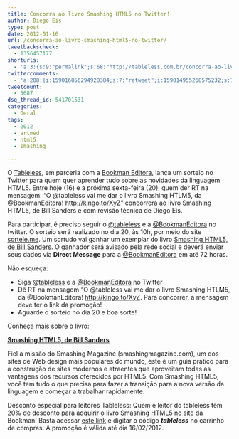 ```yaml
---
title: Concorra ao livro Smashing HTML5 no Twitter!
author: Diego Eis
type: post
date: 2012-01-16
url: /concorra-ao-livro-smashing-html5-no-twitter/
tweetbackscheck:
  - 1356457177
shorturls:
  - 'a:3:{s:9:"permalink";s:68:"http://tableless.com.br/concorra-ao-livro-smashing-html5-no-twitter/";s:7:"tinyurl";s:26:"http://tinyurl.com/6we6xes";s:4:"isgd";s:19:"http://is.gd/0gV7uD";}'
twittercomments:
  - 'a:208:{i:159016856294928384;s:7:"retweet";i:159014955268575232;s:7:"retweet";i:159014210188226560;s:7:"retweet";i:159017187447803904;s:7:"retweet";i:159021737789505540;s:7:"retweet";i:159020790451408897;s:7:"retweet";i:159020352704487424;s:7:"retweet";i:159020007228051457;s:7:"retweet";i:159019697831030785;s:7:"retweet";i:159021855397789696;s:7:"retweet";i:159021834468200448;s:7:"retweet";i:159022178816376832;s:7:"retweet";i:159078866525233153;s:7:"retweet";i:159023057636302848;s:7:"retweet";i:159025545013772288;s:7:"retweet";i:159033029866692609;s:7:"retweet";i:159030538286530561;s:7:"retweet";i:159029558039937025;s:7:"retweet";i:159029417308471299;s:7:"retweet";i:159025884228108288;s:7:"retweet";i:159025646360735744;s:7:"retweet";i:159054848501886976;s:7:"retweet";i:159051432664895488;s:7:"retweet";i:159050515550973953;s:7:"retweet";i:159050503735615488;s:7:"retweet";i:159050503639142400;s:7:"retweet";i:159050503525900288;s:7:"retweet";i:159049376046657536;s:7:"retweet";i:159048829759520768;s:7:"retweet";i:159048724683829249;s:7:"retweet";i:159042479964946433;s:7:"retweet";i:159037435622330368;s:7:"retweet";i:159036226479980544;s:7:"retweet";i:159071384641880064;s:7:"retweet";i:159067672833822720;s:7:"retweet";i:159083887476211712;s:7:"retweet";i:159096019366326272;s:7:"retweet";i:159111744223051776;s:7:"retweet";i:159104418984378368;s:7:"retweet";i:159096322224427009;s:7:"retweet";i:159219548158042113;s:7:"retweet";i:159229601871179777;s:7:"retweet";i:159231160977854465;s:7:"retweet";i:159231082875723778;s:7:"retweet";i:159231001485246465;s:7:"retweet";i:159231531297161216;s:7:"retweet";i:159231435897708544;s:7:"retweet";i:159231409624596480;s:7:"retweet";i:159231378850983936;s:7:"retweet";i:159231374753140736;s:7:"retweet";i:159231262547124225;s:7:"retweet";i:159231232566231040;s:7:"retweet";i:159231177276915712;s:7:"retweet";i:159290727677968385;s:7:"retweet";i:159257875527647233;s:7:"retweet";i:159231707743141888;s:7:"retweet";i:159231655985418240;s:7:"retweet";i:159231641095639040;s:7:"retweet";i:159231858259918849;s:7:"retweet";i:159232456518672384;s:7:"retweet";i:159232656821854208;s:7:"retweet";i:159233452535840769;s:7:"retweet";i:159232870441943040;s:7:"retweet";i:159232594981031937;s:7:"retweet";i:159232561040719873;s:7:"retweet";i:159232500999262208;s:7:"retweet";i:159232322783285248;s:7:"retweet";i:159231681822339073;s:7:"retweet";i:159234097561083904;s:7:"retweet";i:159233602389946368;s:7:"retweet";i:159233517673398272;s:7:"retweet";i:159234432941834240;s:7:"retweet";i:159234275345051648;s:7:"retweet";i:159234271444353024;s:7:"retweet";i:159234127852347392;s:7:"retweet";i:159235129724776448;s:7:"retweet";i:159235116076507136;s:7:"retweet";i:159235830932717568;s:7:"retweet";i:159236793298984960;s:7:"retweet";i:159237067832963073;s:7:"retweet";i:159238037568630784;s:7:"retweet";i:159243677724712961;s:7:"retweet";i:159243097027526656;s:7:"retweet";i:159241466131136512;s:7:"retweet";i:159239937730936833;s:7:"retweet";i:159239470942658560;s:7:"retweet";i:159238769004912640;s:7:"retweet";i:159244756197703680;s:7:"retweet";i:159243717016952834;s:7:"retweet";i:159246171427192832;s:7:"retweet";i:159245360898916352;s:7:"retweet";i:159249011918897152;s:7:"retweet";i:159248903194165248;s:7:"retweet";i:159248376150507520;s:7:"retweet";i:159246350272311296;s:7:"retweet";i:159260898144436225;s:7:"retweet";i:159260131794759680;s:7:"retweet";i:159259903180013568;s:7:"retweet";i:159259864424644608;s:7:"retweet";i:159259447934455808;s:7:"retweet";i:159257640508198912;s:7:"retweet";i:159255572447899648;s:7:"retweet";i:159254207160004609;s:7:"retweet";i:159253765332021248;s:7:"retweet";i:159271662628515842;s:7:"retweet";i:159279326469173249;s:7:"retweet";i:159272648076046336;s:7:"retweet";i:159272220043132928;s:7:"retweet";i:159280525637468160;s:7:"retweet";i:159282922405363712;s:7:"retweet";i:159293222374490112;s:7:"retweet";i:159292673973428224;s:7:"retweet";i:159301410935144449;s:7:"retweet";i:159300784352272384;s:7:"retweet";i:159309189209010176;s:7:"retweet";i:159320237232238594;s:7:"retweet";i:159318614267281411;s:7:"retweet";i:159316504251334656;s:7:"retweet";i:159314697793966080;s:7:"retweet";i:159324758771646466;s:7:"retweet";i:159323973761511425;s:7:"retweet";i:159322894705504256;s:7:"retweet";i:159362551161962496;s:7:"retweet";i:159355306902687745;s:7:"retweet";i:159350665951453184;s:7:"retweet";i:159345104325320705;s:7:"retweet";i:159443138732244992;s:7:"retweet";i:159442365256433665;s:7:"retweet";i:159422385433493504;s:7:"retweet";i:159410147796598784;s:7:"retweet";i:159408910082654210;s:7:"retweet";i:159386877470834688;s:7:"retweet";i:159384522373337088;s:7:"retweet";i:159376423042293761;s:7:"retweet";i:159598500663922688;s:7:"retweet";i:159597467783008257;s:7:"retweet";i:159596823479193600;s:7:"retweet";i:159596770094088194;s:7:"retweet";i:159595668061696000;s:7:"retweet";i:159595477086642176;s:7:"retweet";i:159594909496651776;s:7:"retweet";i:159576803395121152;s:7:"retweet";i:159575504133947392;s:7:"retweet";i:159575452644679680;s:7:"retweet";i:159483126085713920;s:7:"retweet";i:159456899815833600;s:7:"retweet";i:159615331894177794;s:7:"retweet";i:159610835642236928;s:7:"retweet";i:159608039618519040;s:7:"retweet";i:159600093262127104;s:7:"retweet";i:159599675983405056;s:7:"retweet";i:159599286470983680;s:7:"retweet";i:159598793980002304;s:7:"retweet";i:159639439977611264;s:7:"retweet";i:159638474457227264;s:7:"retweet";i:159638426243702784;s:7:"retweet";i:159636864712720385;s:7:"retweet";i:159644510685626368;s:7:"retweet";i:159642709517275137;s:7:"retweet";i:159682315956666370;s:7:"retweet";i:159682322847903744;s:7:"retweet";i:159682319265972224;s:7:"retweet";i:159682325830057984;s:7:"retweet";i:160334016422227968;s:7:"retweet";i:160329063699972096;s:7:"retweet";i:159690634532364288;s:7:"retweet";i:159687561831399424;s:7:"retweet";i:159692192032628736;s:7:"retweet";i:159693966353252352;s:7:"retweet";i:160408208823943169;s:7:"retweet";i:160388454117675008;s:7:"retweet";i:160382185466114048;s:7:"retweet";i:160377143094808576;s:7:"retweet";i:160373007745957890;s:7:"retweet";i:160347390266703872;s:7:"retweet";i:160341147460452353;s:7:"retweet";i:160338710519484416;s:7:"retweet";i:160338455522574337;s:7:"retweet";i:160338433192112128;s:7:"retweet";i:160337185260843008;s:7:"retweet";i:160334613871476736;s:7:"retweet";i:160333725798891520;s:7:"retweet";i:160331477429653504;s:7:"retweet";i:160325568934592512;s:7:"retweet";i:160324996357570560;s:7:"retweet";i:160322548490440705;s:7:"retweet";i:160322158604718081;s:7:"retweet";i:160321876722331648;s:7:"retweet";i:160321419350261760;s:7:"retweet";i:160320798077370368;s:7:"retweet";i:160317333104103424;s:7:"retweet";i:160053425713852416;s:7:"retweet";i:160051572183805953;s:7:"retweet";i:160036704449871873;s:7:"retweet";i:160036641753411584;s:7:"retweet";i:160033733183934466;s:7:"retweet";i:160032512528236544;s:7:"retweet";i:160031283467132928;s:7:"retweet";i:159984510828679168;s:7:"retweet";i:159983129896034304;s:7:"retweet";i:159980658914103296;s:7:"retweet";i:159974699596660736;s:7:"retweet";i:159793055526944768;s:7:"retweet";i:159713161921040384;s:7:"retweet";i:159707302214107136;s:7:"retweet";i:159701957680955392;s:7:"retweet";i:159696332595015680;s:7:"retweet";i:165537753818337280;s:7:"retweet";}'
tweetcount:
  - 3687
dsq_thread_id: 541701531
categories:
  - Geral
tags:
  - 2012
  - artmed
  - html5
  - smashing

---
```

O [Tableless][1], em parceria com a [Bookman Editora][2], lança um sorteio no Twitter para quem quer aprender tudo sobre as novidades da linguagem HTML5. Entre hoje (16) e a próxima sexta-feira (20), quem der RT na mensagem: “O @tableless vai me dar o livro Smashing HTLM5, da @BookmanEditora! <http://kingo.to/XyZ>” concorrerá ao livro Smashing HTML5, de Bill Sanders e com revisão técnica de Diego Eis.

Para participar, é preciso seguir o [@tableless][3] e a [@BookmanEditora][4] no twitter. O sorteio será realizado no dia 20, às 10h, por meio do site [sorteie.me][5]. Um sortudo vai ganhar um exemplar do livro [Smashing HTML5, de Bill Sanders][6]. O ganhador será avisado pela rede social e deverá enviar seus dados via **Direct Message** para a [@BookmanEditora][4] em até 72 horas.

Não esqueça:

  * Siga [@tableless][3] e a [@BookmanEditora][4] no Twitter
  * Dê RT na mensagem &#8220;O @tableless vai me dar o livro Smashing HTLM5, da @BookmanEditora! <http://kingo.to/XyZ>. Para concorrer, a mensagem deve ter o link da promoção!
  * Aguarde o sorteio no dia 20 e boa sorte!

Conheça mais sobre o livro:
  
**[Smashing HTML5, de Bill Sanders][6]**
  
Fiel à missão do Smashing Magazine (smashingmagazine.com), um dos sites de Web design mais populares do mundo, este é um guia prático para a construção de sites modernos e atraentes que aproveitam todas as vantagens dos recursos oferecidos por HTML5. Com Smashing HTML5, você tem tudo o que precisa para fazer a transição para a nova versão da linguagem e começar a trabalhar rapidamente.

Desconto especial para leitores Tableless: Quem é leitor do tableless têm 20% de desconto para adquirir o livro Smashing HTML5 no site da Bookman! Basta acessar [este link][6] e digitar o código **_tableless_** no carrinho de compras. A promoção é válida até dia 16/02/2012.

 [1]: http://tableless.com.br/
 [2]: http://www.grupoa.com.br/site/default.aspx?utm_source=TablelessComBr&utm_medium=postLink&utm_campaign=LivroHTML5
 [3]: https://twitter.com/#!/tableless/
 [4]: https://twitter.com/#!/BookmanEditora
 [5]: http://beta.sorteie.me/
 [6]: http://www.grupoa.com.br/site/exatas-sociais-e-aplicadas/2/99/104/5918/5919/0/smashing-html5.aspx?utm_source=TablelessComBr&utm_medium=postLink&utm_campaign=LivroHTML5